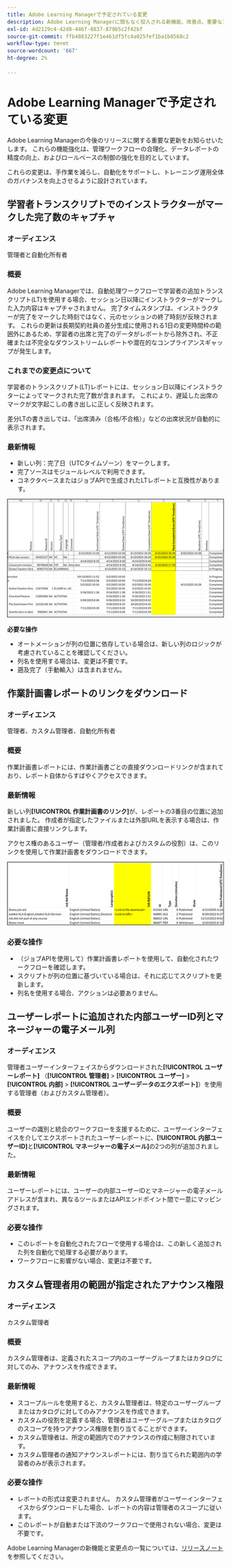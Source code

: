 ```yaml
---
title: Adobe Learning Managerで予定されている変更
description: Adobe Learning Managerに間もなく投入される新機能、改善点、重要なアップデートについて説明します。 変更点に関する情報の入手が可能になり、事前に計画して最新の機能強化を最大限に活用できます。
exl-id: 4d2129c4-42d8-446f-8837-879b5c2f42bf
source-git-commit: ffb4883227f1e461df5fc4a025fef1ba1b8568c2
workflow-type: tm+mt
source-wordcount: '667'
ht-degree: 2%

---
```


# Adobe Learning Managerで予定されている変更

Adobe Learning Managerの今後のリリースに関する重要な更新をお知らせいたします。 これらの機能強化は、管理ワークフローの合理化、データレポートの精度の向上、およびロールベースの制御の強化を目的としています。

これらの変更は、手作業を減らし、自動化をサポートし、トレーニング運用全体のガバナンスを向上させるように設計されています。

## 学習者トランスクリプトでのインストラクターがマークした完了数のキャプチャ

### オーディエンス

管理者と自動化所有者

### 概要

Adobe Learning Managerでは、自動処理ワークフローで学習者の追加トランスクリプト(LT)を使用する場合、セッション日以降にインストラクターがマークした入力内容はキャプチャされません。 完了タイムスタンプは、インストラクターが完了をマークした時刻ではなく、元のセッションの終了時刻が反映されます。 これらの更新は長期契約社員の差分生成に使用される1日の変更時間枠の範囲外にあるため、学習者の出席と完了のデータがレポートから除外され、不正確または不完全なダウンストリームレポートや潜在的なコンプライアンスギャップが発生します。

### これまでの変更点について

学習者のトランスクリプト(LT)レポートには、セッション日以降にインストラクターによってマークされた完了数が含まれます。 これにより、遅延した出席のマークが文字起こしの書き出しに正しく反映されます。

差分LTの書き出しでは、「出席済み（合格/不合格）」などの出席状況が自動的に表示されます。

### 最新情報

* 新しい列：完了日（UTCタイムゾーン）をマークします。
* 完了ソースはモジュールレベルで利用できます。
* コネクタベースまたはジョブAPIで生成されたLTレポートと互換性があります。

![](assets/capture-instructor.png)

**必要な操作**

* オートメーションが列の位置に依存している場合は、新しい列のロジックが考慮されていることを確認してください。
* 列名を使用する場合は、変更は不要です。
* 遡及完了（手動輸入）は含まれません。

## 作業計画書レポートのリンクをダウンロード

### オーディエンス

管理者、カスタム管理者、自動化所有者

### 概要

作業計画書レポートには、作業計画書ごとの直接ダウンロードリンクが含まれており、レポート自体からすばやくアクセスできます。

### 最新情報

新しい列&#x200B;**[!UICONTROL 作業計画書のリンク]**&#x200B;が、レポートの3番目の位置に追加されました。 作成者が指定したファイルまたは外部URLを表示する場合は、作業計画書に直接リンクします。

アクセス権のあるユーザー（管理者/作成者およびカスタムの役割）は、このリンクを使用して作業計画書をダウンロードできます。

![](assets/download-links-for-job-aid.png)

### 必要な操作

* （ジョブAPIを使用して）作業計画書レポートを使用して、自動化されたワークフローを確認します。
* スクリプトが列の位置に基づいている場合は、それに応じてスクリプトを更新します。
* 列名を使用する場合、アクションは必要ありません。

## ユーザーレポートに追加された内部ユーザーID列とマネージャーの電子メール列

### オーディエンス

管理者ユーザーインターフェイスからダウンロードされた&#x200B;**[!UICONTROL ユーザーレポート]** （**[!UICONTROL 管理者]** > **[!UICONTROL ユーザー]** > **[!UICONTROL 内部]** > **[!UICONTROL ユーザーデータのエクスポート]**）を使用する管理者（およびカスタム管理者）。

### 概要

ユーザーの識別と統合のワークフローを支援するために、ユーザーインターフェイスを介してエクスポートされたユーザーレポートに、**[!UICONTROL 内部ユーザーID]**&#x200B;と&#x200B;**[!UICONTROL マネージャーの電子メール]**&#x200B;の2つの列が追加されました。

### 最新情報

ユーザーレポートには、ユーザーの内部ユーザーIDとマネージャーの電子メールアドレスが含まれ、異なるツールまたはAPIエンドポイント間で一意にマッピングされます。

### 必要な操作

* このレポートを自動化されたフローで使用する場合は、この新しく追加された列を自動化で処理する必要があります。
* ワークフローに影響がない場合、変更は不要です。

## カスタム管理者用の範囲が指定されたアナウンス権限

### オーディエンス

カスタム管理者

### 概要

カスタム管理者は、定義されたスコープ内のユーザーグループまたはカタログに対してのみ、アナウンスを作成できます。

### 最新情報

* スコープルールを使用すると、カスタム管理者は、特定のユーザーグループまたはカタログに対してのみアナウンスを作成できます。
* カスタムの役割を定義する場合、管理者はユーザーグループまたはカタログのスコープを持つアナウンス権限を割り当てることができます。
* カスタム管理者は、所定の範囲内でのアナウンスの作成に制限されています。
* カスタム管理者の通知アナウンスレポートには、割り当てられた範囲内の学習者のみが表示されます。

### 必要な操作

* レポートの形式は変更されません。 カスタム管理者がユーザーインターフェイスからダウンロードした場合、レポートの内容は管理者のスコープに従います。
* このレポートが自動または下流のワークフローで使用されない場合、変更は不要です。

Adobe Learning Managerの新機能と変更点の一覧については、[リリースノート](https://experienceleague.adobe.com/ja/docs/learning-manager/using/introduction/release-notes)を参照してください。
